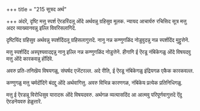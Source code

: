 +++
title = "215 सूत्रद अर्थ"

+++
अंदरॆ, दृष्टि मत्तु स्पर्श ऎरडरिंदलू ऒंदे अर्थवन्नु ग्रहिसुव मूलक. न्यायद आचार्यरु रचिसिद सूत्र मत्तु अदर व्याख्यानवन्नु इल्लि विवरिसलागिदॆ.

दृष्टियिंद ग्रहिसुव अर्थवन्नु स्पर्शदिंदलू ग्रहिसलागुत्तदॆ. नानु नन्न कण्णुगळिंद नोडुवुदन्नु नन्न स्पर्शदिंद मुट्टुत्तेनॆ.

मत्तु स्पर्शदिंद अस्पृश्यवादद्दन्नु नानु इल्लि नन्न कण्णुगळिंद नोडुत्तेनॆ. हीगागि ई ऎरडू नंबिकॆगळु ऒंदे विषयदवु मत्तु ऒंदे कारकवन्नु हॊंदिवॆ.

अवरु प्रति-तनिखॆय विषयगळु, संघर्षद एजॆंटरल्ल. अदे रीति, ई ऎरडू नंबिकॆगळु इंद्रियगळ एकैक कारकवल्ल.

कण्णुगळु मत्तु चर्मदॊंदिगॆ बंदद्दु ऒंदे अर्थवागित्तु. अवरु विभिन्न कारणगळ, नंबिकॆय प्रत्येक प्रतिनिधिगळु.

मत्तु ई ऎरडन्नू विरोधिसुव यारादरू ऒंदे विषयदवरु. अर्थगळ व्यत्यासदिंद आ आत्मवु परिपूर्णवागुत्तदॆ ऎंदु ऎरडनॆयवरु हेळुत्तारॆ.

